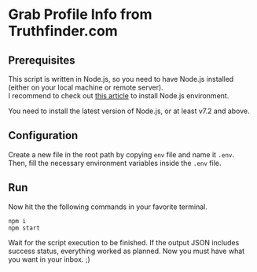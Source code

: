 # Grab Profile Info from Truthfinder.com

## Prerequisites
This script is written in Node.js, so you need to have Node.js installed (either on your local machine or remote server).  
I recommend to check out [this article](https://www.digitalocean.com/community/tutorials/how-to-install-node-js-with-nvm-node-version-manager-on-a-vps) to install Node.js environment.  

You need to install the latest version of Node.js, or at least v7.2 and above.  

## Configuration
Create a new file in the root path by copying `env` file and name it `.env`.  
Then, fill the necessary environment variables inside the `.env` file.

## Run
Now hit the the following commands in your favorite terminal.  
```
npm i
npm start
```

Wait for the script execution to be finished. If the output JSON includes success status, everything worked as planned. Now you must have what you want in your inbox. ;)